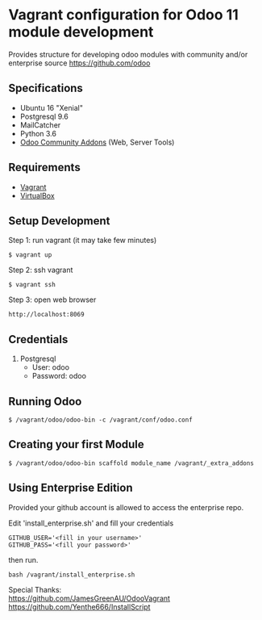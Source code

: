 # Vagrant configuration for Odoo 11 module development #

Provides structure for developing odoo modules with community and/or enterprise source
https://github.com/odoo

## Specifications ##
- Ubuntu 16 "Xenial"
- Postgresql 9.6
- MailCatcher
- Python 3.6
- [Odoo Community Addons](https://github.com/OCA) (Web, Server Tools)

## Requirements ##
- [Vagrant](https://www.vagrantup.com/downloads.html)
- [VirtualBox](https://www.virtualbox.org/wiki/Downloads)

## Setup Development ##
Step 1: run vagrant (it may take few minutes)

    $ vagrant up

Step 2: ssh vagrant

    $ vagrant ssh

Step 3: open web browser

    http://localhost:8069

## Credentials ##
1. Postgresql
    - User: odoo
    - Password: odoo

## Running Odoo ##

    $ /vagrant/odoo/odoo-bin -c /vagrant/conf/odoo.conf

## Creating your first Module ##
    
    $ /vagrant/odoo/odoo-bin scaffold module_name /vagrant/_extra_addons

## Using Enterprise Edition ##
Provided your github account is allowed to access the enterprise repo.

Edit 'install_enterprise.sh' and fill your credentials
    
    GITHUB_USER='<fill in your username>'
    GITHUB_PASS='<fill your password>'

then run.

    bash /vagrant/install_enterprise.sh
    
Special Thanks: <br/>
https://github.com/JamesGreenAU/OdooVagrant <br/>
https://github.com/Yenthe666/InstallScript